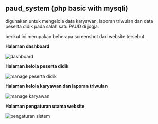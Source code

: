 ## paud_system (php basic with mysqli)

digunakan untuk mengelola data karyawan, laporan triwulan dan data peserta didik pada salah satu PAUD di jogja.

berikut ini merupakan beberapa screenshot dari website tersebut.


**Halaman dashboard**

![dashboard](https://cloud.githubusercontent.com/assets/6567330/12668410/d12995fc-c688-11e5-8610-8c0d8bf1ba2c.png)

**Halaman kelola peserta didik**

![manage peserta didik](https://cloud.githubusercontent.com/assets/6567330/12668427/f9da02ca-c688-11e5-883b-c9e590743bf8.png)

**Halaman kelola karyawan dan laporan triwulan**

![manage karyawan](https://cloud.githubusercontent.com/assets/6567330/12668443/1280fe6e-c689-11e5-87bf-1329eae8c1f7.png)

**Halaman pengaturan utama website**

![pengaturan sistem](https://cloud.githubusercontent.com/assets/6567330/12668452/2549deb2-c689-11e5-8946-f9839474d1b0.png)
